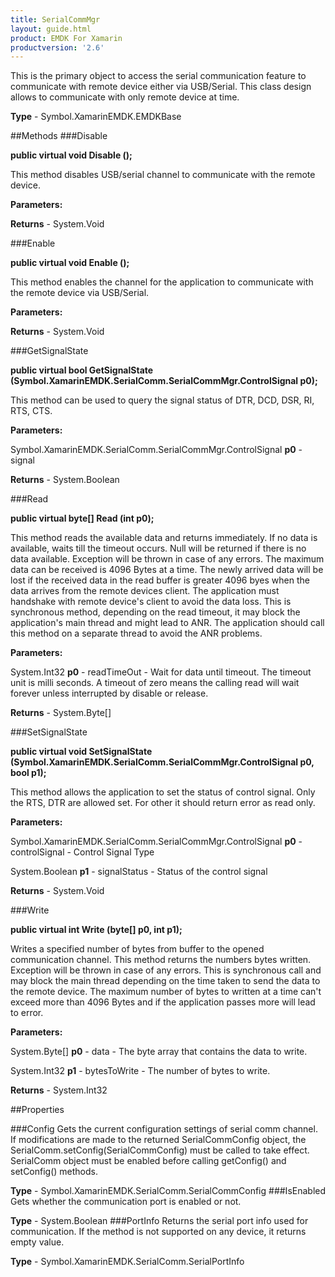 ```yaml
---
title: SerialCommMgr
layout: guide.html
product: EMDK For Xamarin 
productversion: '2.6' 
---
```

This is the primary object to access the serial communication feature to communicate with remote device either via USB/Serial. This class design allows to communicate with only remote device at time.

**Type** - Symbol.XamarinEMDK.EMDKBase

##Methods
###Disable

**public virtual void Disable ();**

This method disables USB/serial channel to communicate with the remote device.

**Parameters:**

**Returns** - System.Void

###Enable

**public virtual void Enable ();**

This method enables the channel for the application to communicate with the remote device via USB/Serial.

**Parameters:**

**Returns** - System.Void

###GetSignalState

**public virtual bool GetSignalState (Symbol.XamarinEMDK.SerialComm.SerialCommMgr.ControlSignal p0);**

This method can be used to query the signal status of DTR, DCD, DSR, RI, RTS, CTS.

**Parameters:**

Symbol.XamarinEMDK.SerialComm.SerialCommMgr.ControlSignal **p0**  - signal

**Returns** - System.Boolean

###Read

**public virtual byte[] Read (int p0);**

This method reads the available data and returns immediately. If no data is available, waits till the timeout occurs. Null will be returned if there is no data available. Exception will be thrown in case of any errors. The maximum data can be received is 4096 Bytes at a time. The newly arrived data will be lost if the received data in the read buffer is greater 4096 byes when the data arrives from the remote devices client. The application must handshake with remote device's client to avoid the data loss. This is synchronous method, depending on the read timeout, it may block the application's main thread and might lead to ANR. The application should call this method on a separate thread to avoid the ANR problems.

**Parameters:**

System.Int32 **p0**  - readTimeOut - Wait for data until timeout. The timeout unit is milli seconds. A timeout of zero means the calling read will wait forever unless interrupted by disable or release.

**Returns** - System.Byte[]

###SetSignalState

**public virtual void SetSignalState (Symbol.XamarinEMDK.SerialComm.SerialCommMgr.ControlSignal p0, bool p1);**

This method allows the application to set the status of control signal. Only the RTS, DTR are allowed set. For other it should return error as read only.

**Parameters:**

Symbol.XamarinEMDK.SerialComm.SerialCommMgr.ControlSignal **p0**  - controlSignal - Control Signal Type

System.Boolean **p1**  - signalStatus - Status of the control signal

**Returns** - System.Void

###Write

**public virtual int Write (byte[] p0, int p1);**

Writes a specified number of bytes from buffer to the opened communication channel. This method returns the numbers bytes written. Exception will be thrown in case of any errors. This is synchronous call and may block the main thread depending on the time taken to send the data to the remote device. The maximum number of bytes to written at a time can't exceed more than 4096 Bytes and if the application passes more will lead to error.

**Parameters:**

System.Byte[] **p0**  - data - The byte array that contains the data to write.

System.Int32 **p1**  - bytesToWrite - The number of bytes to write.

**Returns** - System.Int32

##Properties

###Config
Gets the current configuration settings of serial comm channel. If modifications are made to the returned SerialCommConfig object, the SerialComm.setConfig(SerialCommConfig) must be called to take effect. SerialComm object must be enabled before calling getConfig() and setConfig() methods.

**Type** - Symbol.XamarinEMDK.SerialComm.SerialCommConfig
###IsEnabled
Gets whether the communication port is enabled or not.

**Type** - System.Boolean
###PortInfo
Returns the serial port info used for communication. If the method is not supported on any device, it returns empty value.

**Type** - Symbol.XamarinEMDK.SerialComm.SerialPortInfo
